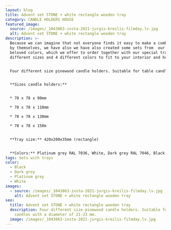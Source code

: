 ```yaml
---
layout: blog
title: Advent set STONE + white rectangle wooden tray
category: CANDLE HOLDERS HOUSE
featured_image:
  source: /images/_1043863-insta-2021-jurgis-kreilis-filmday.lv.jpg
  alt: Advent set STONE + white rectangle wooden tray
description: >-
  Because we can imagine that not everyone finds it easy to make a combination
  by themselves, we have also we have also created some sets from  our clients
  beloved colors, which we offer to order together with our special trays in 2
  different sizes and 4 different colors to fit to your interior and home mood.


  Four different size pinewood candle holders. Suitable for table candles with a diameter of 21-23 mm. Ideal for decorating your home, could be used as Advent wreath.


  **Sizes candle holders:**


  * 78 x 78 x 90mm

  * 78 x 78 x 110mm

  * 78 x 78 x 130mm

  * 78 x 78 x 150m


  **Tray size:** 420x200x35mm (rectangle)


  **Colors:** Platinum grey RAL 7036, White, Dark grey RAL 7046, Black
tags: Sets with trays
color:
  - Black
  - Dark grey
  - Platinum grey
  - White
images:
  - source: /images/_1043863-insta-2021-jurgis-kreilis-filmday.lv.jpg
    alt: Advent set STONE + white rectangle wooden tray
seo:
  title: Advent set STONE + white rectangle wooden tray
  description: Four different size pinewood candle holders. Suitable for table
    candles with a diameter of 21-23 mm.
  image: /images/_1043863-insta-2021-jurgis-kreilis-filmday.lv.jpg
---
```

